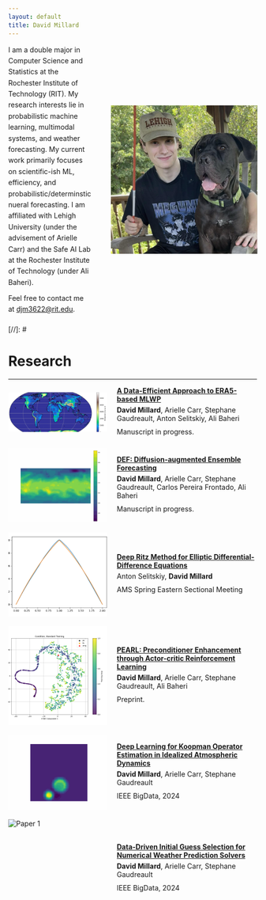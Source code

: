 ```yaml
---
layout: default
title: David Millard
---
```


<!-- Google tag (gtag.js) -->
<script async src="https://www.googletagmanager.com/gtag/js?id=G-8LYXXJ22PF"></script>
<script>
  window.dataLayer = window.dataLayer || [];
  function gtag(){dataLayer.push(arguments);}
  gtag('js', new Date());

  gtag('config', 'G-8LYXXJ22PF');
</script>

<div style="display: flex; align-items: center; gap: 40px; margin-bottom: 20px;">
  <div style="text-align: left; display: flex; flex-direction: column; width: calc(100% - 220px);">
    <p style="margin: 0 0 10px; line-height: 1.6;">I am a double major in Computer Science and Statistics at the Rochester Institute of Technology (RIT). My research interests lie in probabilistic machine learning, multimodal systems, and weather forecasting. My current work primarily focuses on scientific-ish ML, efficiency, and probabilistic/determinstic nueral forecasting. I am affiliated with Lehigh University (under the advisement of Arielle Carr) and the Safe AI Lab at the Rochester Institute of Technology (under Ali Baheri).</p>
    <p style="margin: 0; line-height: 1.6;">Feel free to contact me at <a href="mailto:djm3622@rit.edu">djm3622@rit.edu</a>.</p>
  </div>
  <img src="imgs/my_pfp.jpg" alt="Profile Picture" style="width: 300px; height: 300px; margin-right: 20px; object-fit: cover;">
</div>

[//]: # <h1><b>Research</b></h1>

---

<div style="display: flex; align-items: center; margin-bottom: 20px;">
  <img src="imgs/era5.png" alt="Paper 6" style="width: 200px; height: 80px; margin-right: 20px; object-fit: cover;">
  <div style="text-align: left; display: flex; flex-direction: column; width: calc(100% - 220px);">
    <a href="https://github.com/djm3622/modern_mlwp"><strong>A Data-Efficient Approach to ERA5-based MLWP</strong></a>
    <p style="margin: 5px 0;"><b>David Millard</b>, Arielle Carr, Stephane Gaudreault, Anton Selitskiy, Ali Baheri</p>
    <p style="margin: 5px 0;">Manuscript in progress.</p>
  </div>
</div>

<div style="display: flex; align-items: center; margin-bottom: 20px;">
  <img src="imgs/temperature_h850_ground.gif" alt="Paper 5" style="width: 200px; height: 150px; margin-right: 20px; object-fit: cover;">
  <div style="text-align: left; display: flex; flex-direction: column; width: calc(100% - 220px);">
    <a href="https://github.com/djm3622/def-era"><strong>DEF: Diffusion-augmented Ensemble Forecasting</strong></a>
    <p style="margin: 5px 0;"><b>David Millard</b>, Arielle Carr, Stephane Gaudreault, Carlos Pereira Frontado, Ali Baheri</p>
    <p style="margin: 5px 0;">Manuscript in progress.</p>
  </div>
</div>

<div style="display: flex; align-items: center; margin-bottom: 20px;">
  <img src="imgs/ritz.png" alt="Paper 4" style="width: 200px; height: 170px; margin-right: 20px; object-fit: cover;">
  <div style="text-align: left; display: flex; flex-direction: column; width: calc(100% - 220px);">
    <a href="https://meetings.ams.org/math/spring2025e/meetingapp.cgi/Paper/47716"><strong>Deep Ritz Method for Elliptic Differential-Difference Equations</strong></a>
    <p style="margin: 5px 0;">Anton Selitskiy, <b>David Millard</b></p>
    <p style="margin: 5px 0;">AMS Spring Eastern Sectional Meeting</p>
  </div>
</div>

<div style="display: flex; align-items: center; margin-bottom: 20px;">
  <img src="imgs/cond_extra.png" alt="Paper 3" style="width: 200px; height: 200px; margin-right: 20px; object-fit: cover;">
  <div style="text-align: left; display: flex; flex-direction: column; justify-content: space-between; width: calc(100% - 220px);">
    <a href="https://arxiv.org/abs/2501.10750"><strong>PEARL: Preconditioner Enhancement through Actor-critic Reinforcement Learning</strong></a>
    <p style="margin: 5px 0;"><b>David Millard</b>, Arielle Carr, Stephane Gaudreault, Ali Baheri</p>
    <p style="margin: 5px 0;">Preprint.</p>
  </div>
</div>

<div style="display: flex; align-items: center; margin-bottom: 20px;">
  <img src="imgs/pred.gif" alt="Paper 2" style="width: 200px; height: 150px; margin-right: 20px; object-fit: cover;">
  <div style="text-align: left; display: flex; flex-direction: column; justify-content: space-between; width: calc(100% - 220px);">
    <a href="https://doi.ieeecomputersociety.org/10.1109/BigData62323.2024.10825166"><strong>Deep Learning for Koopman Operator Estimation in Idealized Atmospheric Dynamics</strong></a>
    <p style="margin: 5px 0;"><b>David Millard</b>, Arielle Carr, Stephane Gaudreault</p>
    <p style="margin: 5px 0;">IEEE BigData, 2024</p>
  </div>
</div>

<div style="display: flex; align-items: center; margin-bottom: 20px;">
  <img src="imgs/gaussbubble_vid.gif" alt="Paper 1" style="width: 200px; height: 200px; margin-right: 20px; object-fit: cover;">
  <div style="text-align: left; display: flex; flex-direction: column; justify-content: space-between; width: calc(100% - 220px);">
    <a href="https://doi.ieeecomputersociety.org/10.1109/BigData62323.2024.10825862"><strong>Data-Driven Initial Guess Selection for Numerical Weather Prediction Solvers</strong></a>
    <p style="margin: 5px 0;"><b>David Millard</b>, Arielle Carr, Stephane Gaudreault</p>
    <p style="margin: 5px 0;">IEEE BigData, 2024</p>
  </div>
</div>
